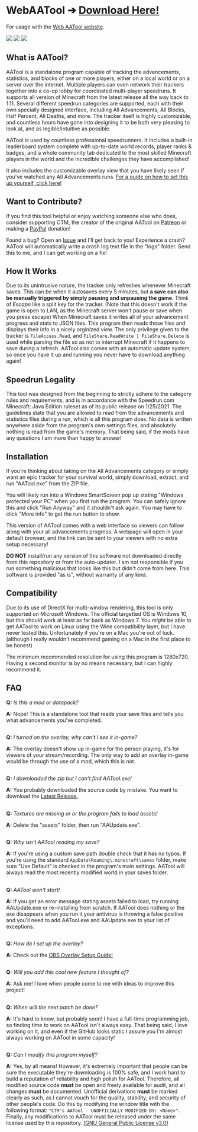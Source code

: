 # WebAATool ➔ [Download Here!](https://github.com/appleplectic/WebAATool/releases/latest)

For usage with the [Web AATool website](https://appleplectic.github.io/WebAATool-website/).

![](info/preview_main.png)
![](info/preview_all_blocks.png)
![](info/preview_overlay.gif)

## What is AATool?
AATool is a standalone program capable of tracking the advancements, statistics, and blocks of one or more players, either on a local world or on a server over the internet. Multiple players can even network their trackers together into a co-op lobby for coordinated multi-player speedruns. It supports all version of Minecraft from the latest release all the way back to 1.11. Several different speedrun categories are supported, each with their own specially designed interface, including All Advancements, All Blocks, Half Percent, All Deaths, and more. The tracker itself is highly customizable, and countless hours have gone into designing it to be both very pleasing to look at, and as legible/intuitive as possible.

AATool is used by countless professional speedrunners. It includes a built-in leaderboard system complete with up-to-date world records, player ranks & badges, and a whole community tab dedicated to the most skilled Minecraft players in the world and the incredible challenges they have accomplished! 

It also includes the customizable overlay view that you have likely seen if you've watched any All Advancements runs. [For a guide on how to set this up yourself, click here!](info/obs.md)

## Want to Contribute?
If you find this tool helpful or enjoy watching someone else who does, consider supporting CTM, the creator of the original AATool on [Patreon](https://www.patreon.com/_ctm) or making a [PayPal](https://www.paypal.com/donate?hosted_button_id=EN29468P8CY24) donation! 

Found a bug? Open an [Issue](https://github.com/appleplectic/WebAATool/issues/) and I'll get back to you! 
Experience a crash? AATool will automatically write a crash log text file in the "logs" folder. Send this to me, and I can get working on a fix!


## How It Works
Due to its unintrusive nature, the tracker only refreshes whenever Minecraft saves. This can be when it autosaves every 5 minutes, but **a save can also be manually triggered by simply pausing and unpausing the game**. Think of *Escape* like a split key for the tracker. (Note that this doesn't work if the game is open to LAN, as the Minecraft server won't pause or save when you press escape) When Minecraft saves it writes all of your advancement progress and stats to JSON files. This program then reads those files and displays their info in a nicely orginized view. The only privilege given to the tracker is `FileAccess.Read`, and `FileShare.ReadWrite | FileShare.Delete` is used while parsing the file so as not to interrupt Minecraft if it happens to save during a refresh. AATool also comes with an automatic update system, so once you have it up and running you never have to download anything again!


## Speedrun Legality
This tool was designed from the beginning to strictly adhere to the category rules and requirements, and is in accordance with the Speedrun.com Minecraft: Java Edition ruleset as of its public release on 1/25/2021. The guidelines state that you are allowed to read from the advancements and statistics files during a run, which is all this program does. No data is written anywhere aside from the program's own settings files, and absolutely nothing is read from the game's memory. That being said, if the mods have any questions I am more than happy to answer!


## Installation
If you're thinking about taking on the All Advancements category or simply want an epic tracker for your survival world, simply download, extract, and run "AATool.exe" from the ZIP file. 

You will likely run into a Windows SmartScreen pop up stating "Windows protected your PC" when you first run the program. You can safely ignore this and click "Run Anyway" and it shouldn't ask again. You may have to click "More info" to get the run button to show. 

This version of AATool comes with a web interface so viewers can follow along with your all advancements progress. A webpage will open in your default browser, and the link can be sent to your viewers with no extra setup necessary!

**DO NOT** install/run any version of this software not downloaded directly from this repository or from the auto-updater. I am not responsible if you run something malicious that looks like this but didn't come from here. This software is provided "as is", without warranty of any kind.


## Compatibility
Due to its use of DirectX for multi-window rendering, this tool is only supported on Microsoft Windows. The official targetted OS is Windows 10, but this should work at least as far back as Windows 7. You _might_ be able to get AATool to work on Linux using the Wine compatibility layer, but I have never tested this. Unfortunately if you're on a Mac you're out of luck. (although I really wouldn't recommend gaming on a Mac in the first place to be honest)

The minimum recommended resolution for using this program is 1280x720. Having a second monitor is by no means necessary, but I can highly recommend it.

## FAQ
**Q:** _Is this a mod or datapack?_

**A:** Nope! This is a standalone tool that reads your save files and tells you what advancements you've completed.
##
**Q:** _I turned on the overlay, why can't I see it in-game?_

**A:** The overlay doesn't show up in-game for the person playing, it's for viewers of your stream/recording. The only way to add an overlay in-game would be through the use of a mod, which this is not.
##
**Q:** _I downloaded the zip but I can't find AATool.exe!_

**A:** You probably downloaded the source code by mistake. You want to download the [Latest Release.](https://github.com/DarwinBaker/AATool/releases/latest)
##
**Q:** _Textures are missing or or the program fails to load assets!_

**A:** Delete the "assets" folder, then run "AAUpdate.exe".
##
**Q:** _Why isn't AATool reading my save?_

**A:** If you're using a custom save path double check that it has no typos. If you're using the standard `AppData\Roaming\.minecraft\saves` folder, make sure "Use Default" is checked in the program's main settings. AATool will always read the most recently modified world in your saves folder.
##
**Q:** _AATool won't start!_

**A:** If you get an error message stating assets failed to load, try running AAUpdate.exe or re-installing from scratch. If AATool does nothing or the exe disappears when you run it your antivirus is throwing a false positive and you'll need to add AATool.exe and AAUpdate.exe to your list of exceptions.
##
**Q:** _How do I set up the overlay?_

**A:** Check out the [OBS Overlay Setup Guide!](info/obs.md)
##
**Q:** _Will you add this cool new feature I thought of?_

**A:** Ask me! I love when people come to me with ideas to improve this project!
##
**Q:** _When will the next patch be done?_

**A:** It's hard to know, but probably soon! I have a full-time programming job, so finding time to work on AATool isn't always easy. That being said, I love working on it, and even if the GitHub looks static I assure you I'm almost always working on AATool in some capacity!
##

**Q:** _Can I modify this program myself?_

**A:** Yes, by all means! However, it's extremely important that people can be sure the executable they're downloading is 100% safe, and I work hard to build a reputation of reliability and high polish for AATool. Therefore, all modified source code **must** be open and freely available for audit, and all changes **must** be documented. Unofficial derivations **must** be marked clearly as such, as I cannot vouch for the quality, stability, and security of other people's code. Do this by modifying the window title with the following format: `"CTM's AATool - UNOFFICIALLY MODIFIED BY: <Name>"`. Finally, any modifications to AATool must be released under the same license used by this repository. [(GNU General Public License v3.0)](https://github.com/DarwinBaker/AATool/blob/master/LICENSE.md)
##
